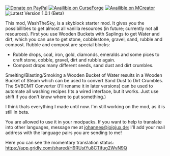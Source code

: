 [![Donate on PayPal](https://img.shields.io/badge/Donate%20on-PayPal-green.svg)](https://www.paypal.com/donate/?hosted_button_id=KRANUFV8QUZPL)
[![Availible on CurseForge](https://img.shields.io/badge/Availible%20on-CurseForge-green.svg)](https://www.curseforge.com/minecraft/mc-mods/washthesky)
[![Availible on MCreator](https://img.shields.io/badge/Availible%20on-MCreator-green.svg)](https://mcreator.net/modification/88937/wash-sky)
![Latest Version 1.0.1 (Beta)](https://img.shields.io/badge/Latest%20version-1.0.1%20(Beta)-green.svg)
 
This mod, WashTheSky, is a skyblock starter mod. It gives you the possibillities to get almost all vanilla resources (in future; currently not all resources). 
First you use Wooden Buckets with Saplings to get Water and dirt, which you can use to get stone, cobblestone, gravel, sand, rubble and compost. 
Rubble and compost are special blocks: 
* Rubble drops, coal, iron, gold, diamonds, emeralds and some pices to craft stone, cobble, gravel, dirt and rubble again. 
* Compost drops many different seeds, sand dust and dirt crumbles. 
 
Smelting/Blasting/Smoking a Wooden Bucket of Water results in a Wooden Bucket of Steam which can be used to convert Sand Dust to Dirt Crumbles. 
The SVBCMT Converter (I'll rename it in later versions) can be used to automate all washing recipes (Its a wired interface, but it works. Just use shift if you don't know where to put something.) 
 
I think thats everything I made until now. I'm still working on the mod, as it is still in beta. 
 
 
You are allowed to use it in your modpacks.
If you want to help to translate into other languages, message me at johannes@jojojux.de; I'll add your mail address with the language pairs you are sending to me!
 
Here you can see the momentary translation status: https://app.gridly.com/shared/H9RUstYu8CTifug2WvN9Q 
